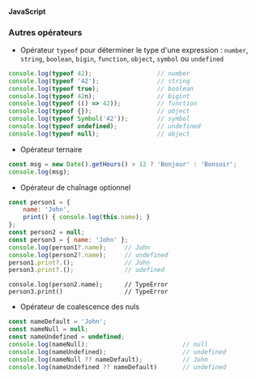 #### JavaScript
### Autres opérateurs

<div class="r-stack">

<div class="fragment fade-out" data-fragment-index="1">

* Opérateur `typeof` pour déterminer le type d'une expression :
  `number`, `string`, `boolean`, `bigin`, `function`, `object`, `symbol` ou `undefined`

```javascript
console.log(typeof 42);                  // number 
console.log(typeof '42');                // string
console.log(typeof true);                // boolean
console.log(typeof 42n);                 // bigint
console.log(typeof (() => 42));          // function
console.log(typeof {});                  // object
console.log(typeof Symbol('42'));        // symbol
console.log(typeof undefined);           // undefined
console.log(typeof null);                // object
```

</div>

<div class="fragment fade-in-then-out" data-fragment-index="1">

* Opérateur ternaire

```javascript
const msg = new Date().getHours() > 12 ? 'Bonjour' : 'Bonsoir';
console.log(msg);
```
</div>

<div class="fragment fade-in-then-out">

* Opérateur de chaînage optionnel

```javascript fix
const person1 = {
    name: 'John',
    print() { console.log(this.name); }
};
const person2 = null;
const person3 = { name: 'John' };
console.log(person1?.name);     // John
console.log(person2?.name);     // undefined
person1.print?.();              // John
person3.print?.();              // udefined
```

``` fix error
console.log(person2.name);      // TypeError
person3.print()                 // TypeError
```
</div>

<div class="fragment">

* Opérateur de coalescence des nuls

```javascript
const nameDefault = 'John';
const nameNull = null;
const nameUndefined = undefined;
console.log(nameNull);                          // null
console.log(nameUndefined);                     // undefined
console.log(nameNull ?? nameDefault);           // John
console.log(nameUndefined ?? nameDefault)       // undefined
```

</div>

</div>
